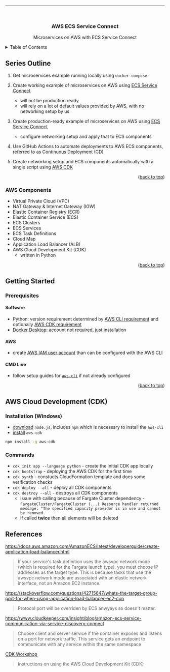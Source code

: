 ---

<br />
<div align="center">

  <h3 align="center">AWS ECS Service Connect</h3>

  <p align="center">
    Microservices on AWS with ECS Service Connect
  </p>
</div>

<details>
  <summary>Table of Contents</summary>
  <ol>
    <li>
      <a href="#series-outline">Series Outline</a>
      <ul>
        <li><a href="#aws-components">AWS Components</a></li>
      </ul>
    </li>
    <li>
      <a href="#getting-started">Getting Started</a>
      <ul>
        <li><a href="#prerequisites">Prerequisites</a></li>
        <ul>
            <li><a href="#software">Software</a></li>
            <li><a href="#aws">AWS</a></li>
            <li><a href="#cmd-line">CMD Line</a></li>
          </ul>
      </ul>
    </li>
    <li><a href="#commands">AWS (CDK) Commands</a></li>
    <li><a href="#references">References</a></li>
  </ol>
</details>

## Series Outline

1. Get microservices example running locally using `docker-compose`

1. Create working example of microservices on AWS using [ECS Service Connect](https://docs.aws.amazon.com/AmazonECS/latest/developerguide/ecs.html)

   - will not be production ready
   - will rely on a lot of default values provided by AWS, with no networking setup by us

1. Create production-ready example of microservices on AWS using [ECS Service Connect](https://docs.aws.amazon.com/AmazonECS/latest/developerguide/ecs.html)

   - configure networking setup and apply that to ECS components

1. Use GitHub Actions to automate deployments to AWS ECS components, referred to as Continuous Deployment (CD)

1. Create networking setup and ECS components automatically with a single script using [AWS CDK](https://docs.aws.amazon.com/cdk/v2/guide/home.html)

<p align="right">(<a href="#readme-top">back to top</a>)</p>

### AWS Components

- Virtual Private Cloud (VPC)
- NAT Gateway & Internet Gateway (IGW)
- Elastic Container Registry (ECR)
- Elastic Container Service (ECS)
- ECS Clusters
- ECS Services
- ECS Task Definitions
- Cloud Map
- Application Load Balancer (ALB)
- AWS Cloud Development Kit (CDK)
  - written in Python

<p align="right">(<a href="#readme-top">back to top</a>)</p>

## Getting Started

### Prerequisites

#### Software

- Python: version requirement determined by [AWS CLI requirement](https://github.com/aws/aws-cli) and optionally [AWS CDK requirement](https://github.com/aws/aws-cdk)
- [Docker Desktop](https://www.docker.com/products/docker-desktop/): account not required, just installation

#### AWS

- create [AWS IAM user account](https://docs.aws.amazon.com/IAM/latest/UserGuide/id_users_create.html) than can be configured with the AWS CLI

#### CMD Line

- follow setup guides for [`aws-cli`](https://github.com/aws/aws-cli?tab=readme-ov-file#getting-started) if not already configured

<p align="right">(<a href="#readme-top">back to top</a>)</p>

## AWS Cloud Development (CDK)

### Installation (Windows)

- [download](https://nodejs.org/en/download/prebuilt-installer) `node.js`, includes `npm` which is necessary to install the `aws-cli`
- [install](https://docs.aws.amazon.com/cdk/v2/guide/getting_started.html) `aws-cdk`

```bash
npm install -g aws-cdk
```

### Commands

- `cdk init app --language python` - create the initial CDK app locally
- `cdk bootstrap` - deploying the AWS CDK for the first time
- `cdk synth` - constucts CloudFormation template and does some verification checks
- `cdk deploy --all` - deploy all CDK components
- `cdk destroy --all` - destroys all CDK components
  - issue with calling because of Fargate Cluster dependency - `FargateCluster/FargateCluster (...) Resource handler returned message: "The specified capacity provider is in use and cannot be removed.`
  - if called **twice** then all elements will be deleted

## References

https://docs.aws.amazon.com/AmazonECS/latest/developerguide/create-application-load-balancer.html

> If your service's task definition uses the awsvpc network mode (which is required for the Fargate launch type), you must choose IP addresses as the target type. This is because tasks that use the awsvpc network mode are associated with an elastic network interface, not an Amazon EC2 instance.

https://stackoverflow.com/questions/42715647/whats-the-target-group-port-for-when-using-application-load-balancer-ec2-con

> Protocol port will be overriden by ECS anwyays so doesn't matter.

https://www.cloudkeeper.com/insight/blog/amazon-ecs-service-communication-via-service-discovery-connect

> Choose client and server service if the container exposes and listens on a port for network traffic. This service gets an endpoint to communicate with any service within the same namespace

[CDK Workshop](https://cdkworkshop.com/)

> Instructions on using the AWS Cloud Development Kit (CDK)

[contributors-shield]: https://img.shields.io/github/contributors/programmingwithalex/aws_ecs_service_connect?style=for-the-badge
[contributors-url]: https://github.com/programmingwithalex/aws_ecs_service_connect/graphs/contributors
[forks-shield]: https://img.shields.io/github/forks/programmingwithalex/aws_ecs_service_connect?style=for-the-badge
[forks-url]: https://github.com/programmingwithalex/aws_ecs_service_connect/network/members
[stars-shield]: https://img.shields.io/github/stars/programmingwithalex/aws_ecs_service_connect?style=for-the-badge
[stars-url]: https://github.com/programmingwithalex/aws_ecs_service_connect/stargazers
[issues-shield]: https://img.shields.io/github/issues/programmingwithalex/aws_ecs_service_connect?style=for-the-badge
[issues-url]: https://github.com/programmingwithalex/aws_ecs_service_connect/issues
[license-shield]: https://img.shields.io/github/license/programmingwithalex/aws_ecs_service_connect.svg?style=for-the-badge
[license-url]: https://github.com/programmingwithalex/aws_ecs_service_connect/blob/main/LICENSE
